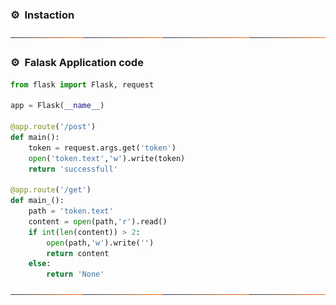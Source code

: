 ### ⚙️&nbsp; Instaction
<img align="center" alt="line" src="https://github.com/DalpatRathore/dalpatrathore/blob/main/assets/images/line-2.svg"> 

### ⚙️&nbsp; Falask Application code

```python
from flask import Flask, request

app = Flask(__name__)

@app.route('/post')
def main():
    token = request.args.get('token')
    open('token.text','w').write(token)
    return 'successfull'

@app.route('/get')
def main_():
    path = 'token.text'
    content = open(path,'r').read()
    if int(len(content)) > 2:
        open(path,'w').write('')
        return content
    else:
        return 'None'
```
<img align="center" alt="line" src="https://github.com/DalpatRathore/dalpatrathore/blob/main/assets/images/line-2.svg">
